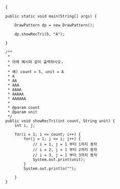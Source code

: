 ﻿	{

	public static void main(String[] args) {
		
		DrawPattern dp = new DrawPattern();
		
		dp.showRecTri(5, "A");

	}

	/**
	 *
	 * 아래 예시와 같이 출력하시오.
	 * 
	 * 예) count = 5, unit = A
	 * A
	 * AA
	 * AAA
	 * AAAA
	 * AAAAA
	 * AAAAAA
	 * 
	 * @param count
	 * @param unit
	 */
	public void showRecTri(int count, String unit) {
		int i, j;
		
		for(i = 1; i <= count; i++) {
			for(j = 1; j <= i; j++) {
				// i = 1, j = 1 부터 1까지 동작
				// i = 2, j = 1 부터 2까지 동작
				// i = 3, j = 1 부터 3까지 동작
				System.out.print(unit);
			}
			System.out.println("");
			
		}
	}